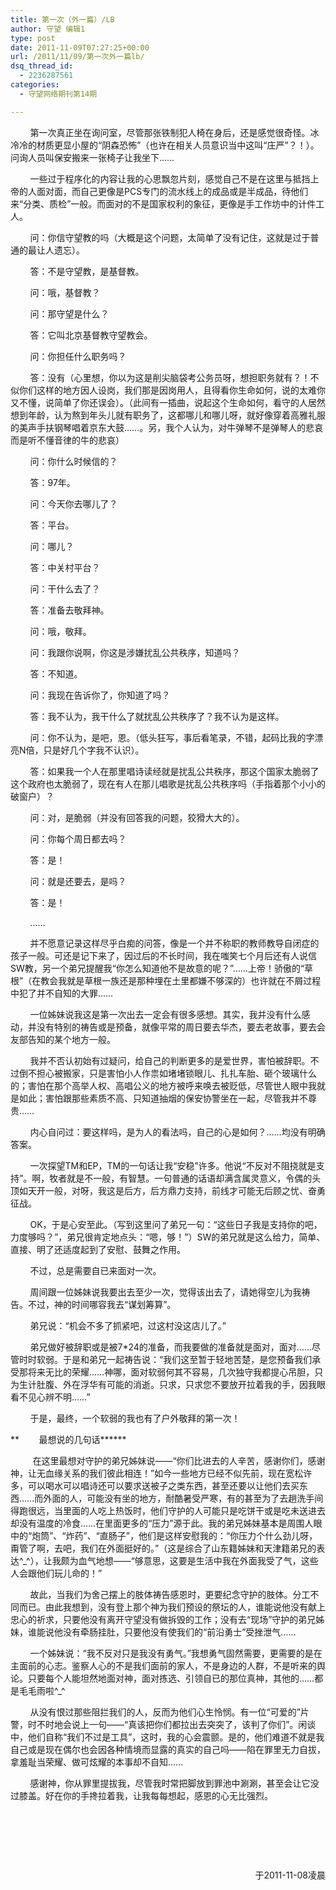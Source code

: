 ```yaml
---
title: 第一次（外一篇）/LB
author: 守望 编辑1
type: post
date: 2011-11-09T07:27:25+00:00
url: /2011/11/09/第一次外一篇lb/
dsq_thread_id:
  - 2236287561
categories:
  - 守望网络期刊第14期

---
```

        第一次真正坐在询问室，尽管那张铁制犯人椅在身后，还是感觉很奇怪。冰冷冷的材质更显小屋的“阴森恐怖”（也许在相关人员意识当中这叫“庄严”？！）。问询人员叫保安搬来一张椅子让我坐下……

        一些过于程序化的内容让我的心思飘忽片刻，感觉自己不是在这里与抵挡上帝的人面对面，而自己更像是PCS专门的流水线上的成品或是半成品，待他们来“分类、质检”一般。而面对的不是国家权利的象征，更像是手工作坊中的计件工人。<!--more-->

        问：你信守望教的吗（大概是这个问题，太简单了没有记住，这就是过于普通的最让人遗忘）。

        答：不是守望教，是基督教。

        问：哦，基督教？

        问：那守望是什么？

        答：它叫北京基督教守望教会。

        问：你担任什么职务吗？

        答：没有（心里想，你以为这是削尖脑袋考公务员呀，想担职务就有？！不似你们这样的地方因人设岗，我们那是因岗用人，且得看你生命如何，说的太难你又不懂，说简单了你还误会）。（此间有一插曲，说起这个生命如何，看守的人居然想到年龄，认为熬到年头儿就有职务了，这都哪儿和哪儿呀，就好像穿着高雅礼服的美声手扶钢琴唱着京东大鼓……。另，我个人认为，对牛弹琴不是弹琴人的悲哀而是听不懂音律的牛的悲哀）

        问：你什么时候信的？

        答：97年。

        问：今天你去哪儿了？

        答：平台。

        问：哪儿？

        答：中关村平台？

        问：干什么去了？

        答：准备去敬拜神。

        问：哦，敬拜。

        问：我跟你说啊，你这是涉嫌扰乱公共秩序，知道吗？

        答：不知道。

        问：我现在告诉你了，你知道了吗？

        答：我不认为，我干什么了就扰乱公共秩序了？我不认为是这样。

        问：你不认为，是吧，恩。（低头狂写，事后看笔录，不错，起码比我的字漂亮N倍，只是好几个字我不认识）。

        答：如果我一个人在那里唱诗读经就是扰乱公共秩序，那这个国家太脆弱了这个政府也太脆弱了，现在有人在那儿唱歌是扰乱公共秩序吗（手指着那个小小的破窗户）？

        问：对，是脆弱（并没有回答我的问题，狡猾大大的）。

        问：你每个周日都去吗？

        答：是！

        问：就是还要去，是吗？

        答：是！

        ……

        并不愿意记录这样尽乎白痴的问答，像是一个并不称职的教师教导自闭症的孩子一般。可还是记下来了，因过后的不长时间，我在嗤笑七个月后还有人说信SW教，另一个弟兄提醒我“你怎么知道他不是故意的呢？”……上帝！骄傲的“草根”（在教会我就是草根一族还是那种埋在土里都嫌不够深的）也许就在不屑过程中犯了并不自知的大罪……

        一位姊妹说我这是第一次出去一定会有很多感想。其实，我并没有什么感动，并没有特别的祷告或是预备，就像平常的周日要去华杰，要去老故事，要去会友部告知的某个地方一般。

        我并不否认初始有过疑问，给自己的判断更多的是爱世界，害怕被辞职。不过倒不担心被搬家，只是害怕小人作祟如堵堵锁眼儿、扎扎车胎、砸个玻璃什么的；害怕在那个高举人权、高唱公义的地方被呼来唤去被贬低，尽管世人眼中我就是如此；害怕跟那些素质不高、只知道抽烟的保安协警坐在一起，尽管我并不尊贵……

        内心自问过：要这样吗，是为人的看法吗，自己的心是如何？……均没有明确答案。

        一次探望TM和EP，TM的一句话让我“安稳”许多。他说“不反对不阻挠就是支持”。啊，牧者就是不一般，有智慧。一句普通的话语却满含属灵意义，令偶的头顶如天开一般，对呀，我这是后方，后方鼎力支持，前线才可能无后顾之忧、奋勇征战。

        OK，于是心安至此。（写到这里问了弟兄一句：“这些日子我是支持你的吧，力度够吗？”，弟兄很肯定地点头：“嗯，够！”）SW的弟兄就是这么给力，简单、直接、明了还适度起到了安慰、鼓舞之作用。

        不过，总是需要自已来面对一次。

        周间跟一位姊妹说我要出去至少一次，觉得该出去了，请她得空儿为我祷告。不过，神的时间哪容我去“谋划筹算”。

        弟兄说：“机会不多了抓紧吧，过这村没这店儿了。”

        弟兄做好被辞职或是被7*24的准备，而我要做的准备就是面对，面对……尽管时时软弱。于是和弟兄一起祷告说：“我们这至暂于轻地苦楚，是您预备我们承受那将来无比的荣耀……神哪，面对软弱何其不容易，几次独守我都提心吊胆，只为生计肚腹、外在浮华有可能的消逝。只求，只求您不要放开拉着我的手，因我眼看不见心辨不明……”

        于是，最终，一个软弱的我也有了户外敬拜的第一次！

**        最想说的几句话******

         在这里最想对守护的弟兄姊妹说——“你们比进去的人辛苦，感谢你们，感谢神，让无血缘关系的我们彼此相连！”如今一些地方已经不似先前，现在宽松许多，可以喝水可以唱诗还可以要求送被子之类东西，甚至还要以让他们去买东西……而外面的人，可能没有坐的地方，耐酷暑受严寒，有的甚至为了去趟洗手间得跑很远，当里面的人吃上热饭时，他们守护的人可能只是吃饼干或是吃未送进去却没有温度的冷食……在里面更多的“压力”源于此。我的弟兄姊妹基本是周围人眼中的“炮筒”、“炸药”、“直肠子”，他们是这样安慰我的：“你压力个什么劲儿呀，甭管了啊，去吧，我们在外面挺好的。”（这是综合了山东籍姊妹和天津籍弟兄的表达^_^），让我颇为血气地想——“够意思，这要是生活中我在外面我受了气，这些人会跟他们玩儿命的！”

        故此，当我们为舍己摆上的肢体祷告感恩时，更要纪念守护的肢体。分工不同而已。由此我想到，没有登上那个神为我们预设的祭坛的人，谁能说他没有献上忠心的祈求，只要他没有离开守望没有做拆毁的工作；没有去“现场”守护的弟兄姊妹，谁能说他没有牵肠挂肚，只要他没有使我们的“前沿勇士”受挫泄气……

        一个姊妹说：“我不反对只是我没有勇气。”我想勇气固然需要，更需要的是在主面前的心志。鉴察人心的不是我们面前的家人，不是身边的人群，不是听来的舆论。只要每个人能坦然地面对神，面对拣选、引领自已的那位真神，其他的……都是毛毛雨啦^_^

        从没有恨过那些阻拦我们的人，反而为他们心生怜悯。有一位“可爱的”片警，时不时地会说上一句——“真该把你们都拉出去突突了，该判了你们”。闲谈中，他们自称“我们不过是工具”，这时，我的心会震颤。是的，他们难道不就是我自己或是现在偶尔也会因各种情境而显露的真实的自己吗——陷在罪里无力自拔，拿羞耻当荣耀、做可炫耀的本事却不自知……

        感谢神，你从罪里提拔我，尽管我时常把脚放到罪池中涮涮，甚至会让它没过膝盖。好在你的手搀拉着我，让我每每想起，感恩的心无比强烈。

&nbsp;

&nbsp;

&nbsp;

<p align="right">
  于2011-11-08凌晨
</p>

&nbsp;